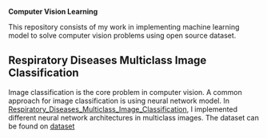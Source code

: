**Computer Vision Learning**

This repository consists of my work in implementing machine learning model to solve computer vision problems using open source dataset.

## Respiratory Diseases Multiclass Image Classification 

Image classification is the core problem in computer vision. A common approach for image classification is using neural network model. In [Respiratory_Diseases_Multiclass_Image_Classification](https://github.com/Arrizky0911/computer-vision-learning/blob/main/Respiratory_Diseases_Multiclass_Image_Classification.ipynb), I implemented different neural network architectures in multiclass images. The dataset can be found on [dataset](https://www.kaggle.com/datasets/pranavraikokte/covid19-image-dataset)



